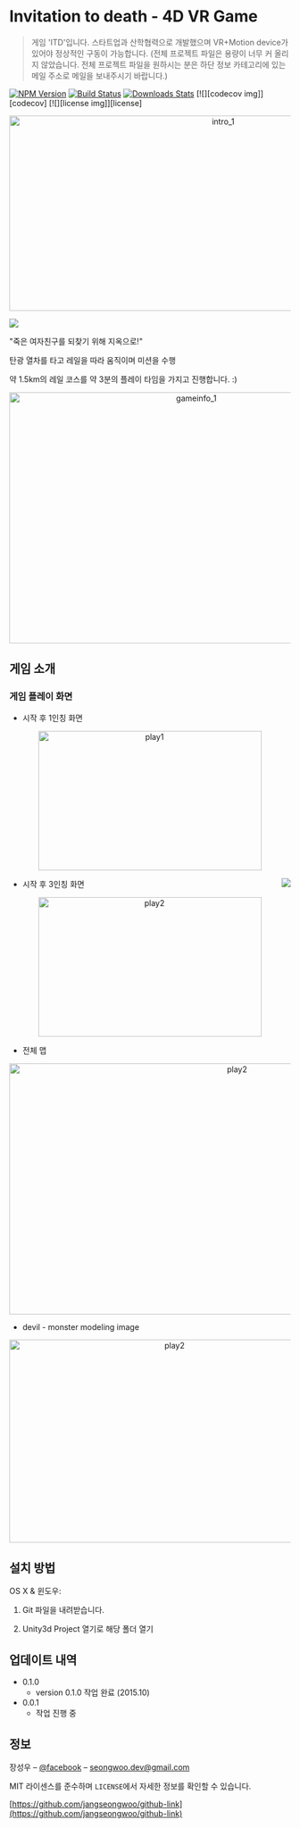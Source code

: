 # Invitation to death - 4D VR Game
> 게임 'ITD'입니다. 스타트업과 산학협력으로 개발했으며 VR+Motion device가 있어야 정상적인 구동이 가능합니다. 
(전체 프로젝트 파일은 용량이 너무 커 올리지 않았습니다. 전체 프로젝트 파일을 원하시는 분은 하단 정보 카테고리에 있는 메일 주소로 메일을 보내주시기 바랍니다.)

[![NPM Version][npm-image]][npm-url]
[![Build Status][travis-image]][travis-url]
[![Downloads Stats][npm-downloads]][npm-url]
[![][codecov img]][codecov]
[![][license img]][license]



<p align="center">
<img src="./images/Intro.png" alt="intro_1"
width="750" height="350">
</p>

![](./images/intro.png)

"죽은 여자친구를 되찾기 위해 지옥으로!"

탄광 열차를 타고 레일을 따라 움직이며 미션을 수행

약 1.5km의 레일 코스를 약 3분의 플레이 타임을 가지고 진행합니다. :)

<p align="center">
<img src="./images/gameInfo_1.png" alt="gameinfo_1"
width="654" height="450">
</p>



## 게임 소개

### 게임 플레이 화면

- 시작 후 1인칭 화면
<p align="center">
<img src="./images/play1.png" alt="play1"
width="400" height="250">
</p>

<img align="right" src="/images/play1.png?raw=true">

- 시작 후 3인칭 화면
<p align="center">
<img src="./images/play2.png" alt="play2"
width="400" height="250">
</p>

- 전체 맵 
<p align="center">
<img src="./images/map1.png" alt="play2"
width="800" height="450">
</p>

- devil - monster modeling image

<p align="center">
<img src="./images/devil.png" alt="play2"
width="576" height="364">
</p>







## 설치 방법

OS X & 윈도우:

1. Git 파일을 내려받습니다.

2. Unity3d Project 열기로 해당 폴더 열기


## 업데이트 내역

* 0.1.0
    * version 0.1.0 작업 완료 (2015.10)
* 0.0.1
    * 작업 진행 중

## 정보

장성우 – [@facebook](https://www.facebook.com/profile.php?id=100007028118707&ref=bookmarks) – seongwoo.dev@gmail.com

MIT 라이센스를 준수하며 ``LICENSE``에서 자세한 정보를 확인할 수 있습니다.

[https://github.com/jangseongwoo/github-link](https://github.com/jangseongwoo/github-link)

<!-- Markdown link & img dfn's -->
[npm-image]: https://img.shields.io/npm/v/datadog-metrics.svg?style=flat-square
[npm-url]: https://npmjs.org/package/datadog-metrics
[npm-downloads]: https://img.shields.io/npm/dm/datadog-metrics.svg?style=flat-square
[travis-image]: https://img.shields.io/travis/dbader/node-datadog-metrics/master.svg?style=flat-square
[travis-url]: https://travis-ci.org/dbader/node-datadog-metrics
[wiki]: https://github.com/yourname/yourproject/wiki

